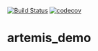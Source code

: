 [![Build Status](https://travis-ci.org/yurydoronin/artemis_demo.svg?branch=master)](https://travis-ci.org/yurydoronin/artemis_demo)
[![codecov](https://codecov.io/gh/yurydoronin/artemis_demo/branch/master/graph/badge.svg)](https://codecov.io/gh/yurydoronin/artemis_demo)
# artemis_demo